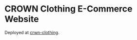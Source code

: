 # CROWN Clothing E-Commerce Website

Deployed at [crwn-clothing](https://zesty-pastelito-a6761d.netlify.app/).


